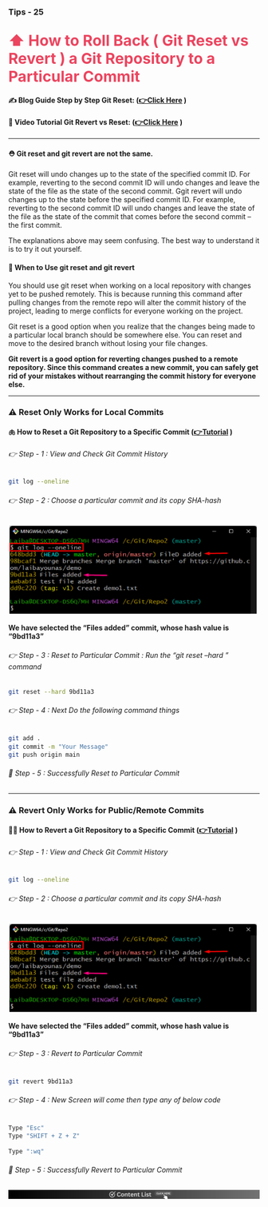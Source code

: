 
### Tips - 25

<h2><span style="color:#EB455F;font-weight:700;font-size:30px">
    ⬆️ How to Roll Back ( Git Reset vs Revert ) a Git Repository to a Particular Commit 
</span></h2>


#### ✍️ Blog Guide Step by Step Git Reset: **([👉Click Here](https://linuxhint.com/roll-back-reset-git-repository-to-particular-commit/) )**

#### 🎥 Video Tutorial Git Revert vs Reset: **([👉Click Here](https://www.youtube.com/watch?v=IWR24Z1yp80) )**


<hr>

#### ⛑️ Git reset and git revert are not the same.

Git reset will undo changes up to the state of the specified commit ID. For example, reverting to the second commit ID will undo changes and leave the state of the file as the state of the second commit.
Ggit revert will undo changes up to the state before the specified commit ID. For example, reverting to the second commit ID will undo changes and leave the state of the file as the state of the commit that comes before the second commit – the first commit.

The explanations above may seem confusing. The best way to understand it is to try it out yourself.

#### 🎡 When to Use git reset and git revert

You should use git reset when working on a local repository with changes yet to be pushed remotely. This is because running this command after pulling changes from the remote repo will alter the commit history of the project, leading to merge conflicts for everyone working on the project.

Git reset is a good option when you realize that the changes being made to a particular local branch should be somewhere else. You can reset and move to the desired branch without losing your file changes.

**Git revert is a good option for reverting changes pushed to a remote repository. Since this command creates a new commit, you can safely get rid of your mistakes without rearranging the commit history for everyone else.**

<hr>

### ⚠️ Reset Only Works for Local Commits

#### 🫁 How to Reset a Git Repository to a Specific Commit **([👉Tutorial](https://youtu.be/IWR24Z1yp80?t=213) )**

###### 👉 Step - 1 : View and Check Git Commit History

```bash
git log --oneline
```

###### 👉 Step - 2 : Choose a particular commit and its copy SHA-hash
![Alt text](image.png)

**We have selected the “Files added” commit, whose hash value is “9bd11a3”**

###### 👉 Step - 3 : Reset to Particular Commit : Run the “git reset –hard <commit-id>” command

```bash
git reset --hard 9bd11a3
```

###### 👉 Step - 4 : Next Do the following command things

```bash
git add .
git commit -m "Your Message"
git push origin main
```

###### 🍭 Step - 5 : Successfully Reset to Particular Commit


<hr>

### ⚠️ Revert Only Works for Public/Remote Commits
#### 😮‍💨 How to Revert a Git Repository to a Specific Commit **([👉Tutorial](https://youtu.be/IWR24Z1yp80?t=492) )**

###### 👉 Step - 1 : View and Check Git Commit History

```bash
git log --oneline
```

###### 👉 Step - 2 : Choose a particular commit and its copy SHA-hash
![Alt text](image.png)

**We have selected the “Files added” commit, whose hash value is “9bd11a3”**

###### 👉 Step - 3 : Revert to Particular Commit 

```bash
git revert 9bd11a3
```

###### 👉 Step - 4 : New Screen will come then type any of below code

```bash
Type "Esc"
Type "SHIFT + Z + Z"
```

```bash
Type ":wq"
```

###### 🍭 Step - 5 : Successfully Revert to Particular Commit


[![E](Images/footer.png 'E')](#content-list)
